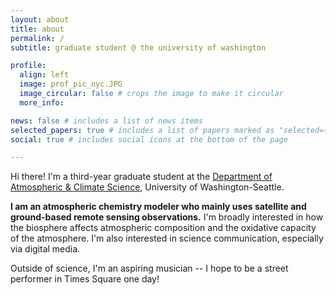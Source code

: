 ```yaml
---
layout: about
title: about
permalink: /
subtitle: graduate student @ the university of washington

profile:
  align: left
  image: prof_pic_nyc.JPG
  image_circular: false # crops the image to make it circular
  more_info: 

news: false # includes a list of news items
selected_papers: true # includes a list of papers marked as "selected={true}"
social: true # includes social icons at the bottom of the page

---
```


Hi there! I'm a third-year graduate student at the [Department of Atmospheric & Climate Science](https://atmos.uw.edu), University of Washington-Seattle. 

**I am an atmospheric chemistry modeler who mainly uses satellite and ground-based remote sensing observations.** I'm broadly interested in how the biosphere affects atmospheric composition and the oxidative capacity of the atmosphere. I'm also interested in science communication, especially via digital media.

Outside of science, I'm an aspiring musician -- I hope to be a street performer in Times Square one day!